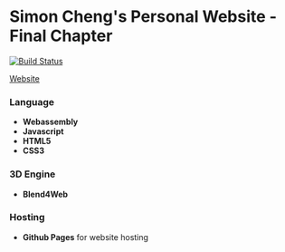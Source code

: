 # Simon Cheng's Personal Website - Final Chapter

[![Build Status](https://travis-ci.org/PolymerElements/polymer-starter-kit.svg?branch=master)](https://travis-ci.org/PolymerElements/polymer-starter-kit)

[Website](http://togekk.github.io/final_chapter/)

### Language

* **Webassembly**
* **Javascript**
* **HTML5**
* **CSS3**

### 3D Engine

* **Blend4Web**

### Hosting

* **Github Pages** for website hosting
